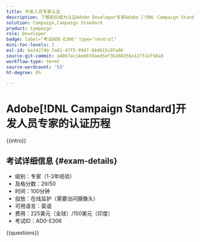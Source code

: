 ```yaml
---
title: 开发人员专家认证
description: 了解如何成为认证Adobe Developer专家Adobe [!DNL Campaign Standard]。
solution: Campaign,Campaign Standard
product: Campaign
role: Developer
badge: label="考试AD0-E306" type="neutral"
mini-toc-levels: 1
exl-id: be24274b-7a61-47f5-9947-984015c07a96
source-git-commit: a406fac14e66f8aed5ef3b288356e12ffa1f98a0
workflow-type: tm+mt
source-wordcount: '53'
ht-degree: 0%

---
```


# Adobe[!DNL Campaign Standard]开发人员专家的认证历程

{{intro}}

## 考试详细信息 {#exam-details}

* 级别：专家（1-3年经验）
* 及格分数：29/50
* 时间：100分钟
* 投放：在线监护（需要访问摄像头）
* 可用语言：英语
* 费用：225美元（全球）/150美元（印度）
* 考试ID：AD0-E306

{{questions}}
